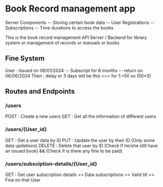 # Book Record management app

Server Components 
-- Storing certain book data
-- User Registrations
-- Subscriptions -- Time durations to access the books

This is the book record management API Server / Backend for library system or management of records or manuals or books

## Fine System
User : Issued on 06/01/2024 --  Subscript for 6 months -- return on 06/06/2024
Then : delay or 3 days will be this === for 1:=50 so (50*3)

## Routes and Endpoints

### /users
POST    : Create a new users
GET     : Get all the information of different users

### /users/{User_id}
GET     : Get a user data by ID
PUT     : Update the user by their ID (Only some data updations)
DELETE  : Delete that user by ID (Check If he/she still have an issued book) && (Check if is there any fine to be paid)

### /users/subsciption-details/{User_id}
GET     : Get user subscription details
            >> Data subscriptions
            >> Valid till
            >> Fine on that User
